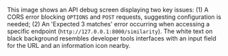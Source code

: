 This image shows an API debug screen displaying two key issues: (1) A CORS error blocking `OPTIONS` and `POST` requests, suggesting configuration is needed; (2) An 'Expected 3 matches' error occurring when accessing a specific endpoint (`http://127.0.0.1:8000/similarity`). The white text on black background resembles developer tools interfaces with an input field for the URL and an information icon nearby.